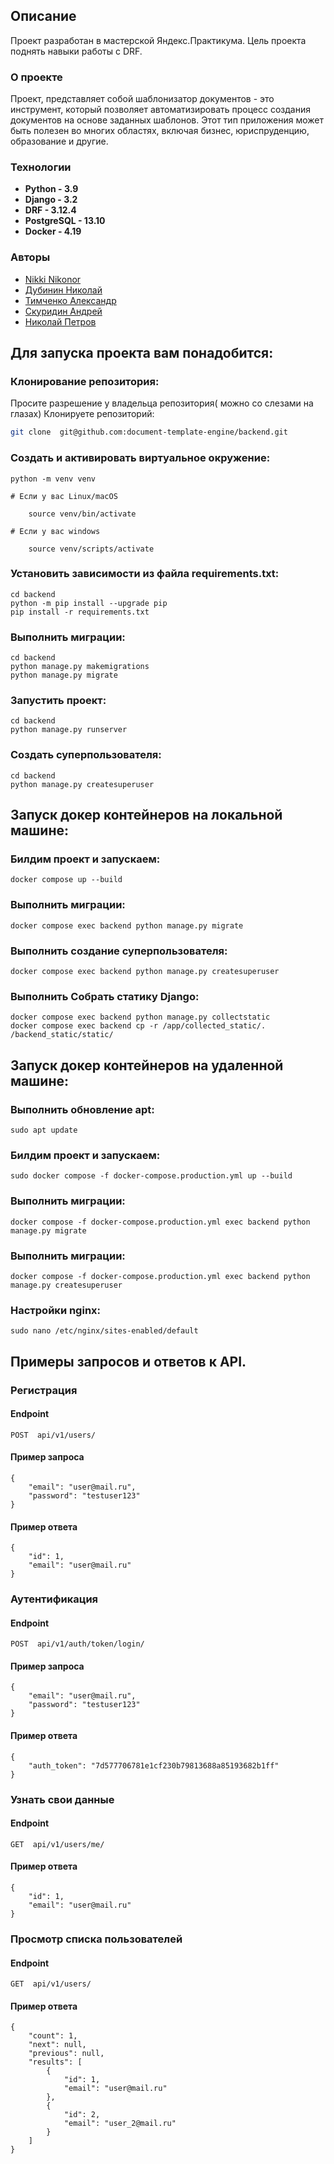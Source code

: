 ## Описание
Проект разработан в мастерской Яндекс.Практикума. Цель проекта поднять навыки работы с DRF.

### О проекте
Проект, представляет собой шаблонизатор документов - это инструмент, который позволяет автоматизировать процесс
создания документов на основе заданных шаблонов. Этот тип приложения может быть полезен во 
многих областях, включая бизнес, юриспруденцию, образование и другие.


### Технологии
- **Python - 3.9**
- **Django - 3.2**
- **DRF - 3.12.4**
- **PostgreSQL - 13.10**
- **Docker - 4.19**

### Авторы
- [Nikki Nikonor](https://github.com/Paymir121)
- [Дубинин Николай](https://github.com/dubininnik)
- [Тимченко Александр](https://github.com/ASTimch)
- [Скуридин Андрей](https://github.com/andrzej-skuridin)
- [Николай Петров](https://github.com/NikolayPetrow23)


## Для запуска проекта вам понадобится:

### Клонирование репозитория:
Просите разрешение у владельца репозитория( можно со слезами на глазах)
Клонируете репозиторий:

```bash
git clone  git@github.com:document-template-engine/backend.git
```

### Cоздать и активировать виртуальное окружение:
```
python -m venv venv

# Если у вас Linux/macOS

    source venv/bin/activate

# Если у вас windows

    source venv/scripts/activate

```
### Установить зависимости из файла requirements.txt:
```
cd backend
python -m pip install --upgrade pip
pip install -r requirements.txt
```


### Выполнить миграции:
```
cd backend
python manage.py makemigrations
python manage.py migrate
```

### Запустить проект:
```
cd backend
python manage.py runserver
```

### Создать суперпользователя:
```
cd backend
python manage.py createsuperuser
```

## Запуск докер контейнеров на локальной машине:

### Билдим проект и запускаем:
```
docker compose up --build
```

### Выполнить миграции:
```
docker compose exec backend python manage.py migrate
```

### Выполнить создание суперпользователя:
```
docker compose exec backend python manage.py createsuperuser
```

### Выполнить Собрать статику Django:
```
docker compose exec backend python manage.py collectstatic
docker compose exec backend cp -r /app/collected_static/. /backend_static/static/
```

## Запуск докер контейнеров на удаленной машине:

### Выполнить обновление apt:
```
sudo apt update
```

### Билдим проект и запускаем:
```
sudo docker compose -f docker-compose.production.yml up --build
```

### Выполнить миграции:
```
docker compose -f docker-compose.production.yml exec backend python manage.py migrate
```

### Выполнить миграции:
```
docker compose -f docker-compose.production.yml exec backend python manage.py createsuperuser
```

### Настройки nginx:
```
sudo nano /etc/nginx/sites-enabled/default
```

## Примеры запросов и ответов к API.

### Регистрация
#### Endpoint
```
POST  api/v1/users/
```
#### Пример запроса
```
{
    "email": "user@mail.ru",
    "password": "testuser123"
}
```
#### Пример ответа
```
{
    "id": 1, 
    "email": "user@mail.ru"
}
```

### Аутентификация
#### Endpoint
```
POST  api/v1/auth/token/login/
```

#### Пример запроса 
```
{
    "email": "user@mail.ru",
    "password": "testuser123"
}
```

#### Пример ответа
```
{
    "auth_token": "7d577706781e1cf230b79813688a85193682b1ff"
}
```

### Узнать свои данные
#### Endpoint
```
GET  api/v1/users/me/
```

#### Пример ответа
```
{
    "id": 1,
    "email": "user@mail.ru"
}
```

### Просмотр списка пользователей
#### Endpoint
```
GET  api/v1/users/
```

#### Пример ответа
```
{
    "count": 1,
    "next": null,
    "previous": null,
    "results": [
        {
            "id": 1,
            "email": "user@mail.ru"
        },
        {
            "id": 2,
            "email": "user_2@mail.ru"
        }
    ]
}
```